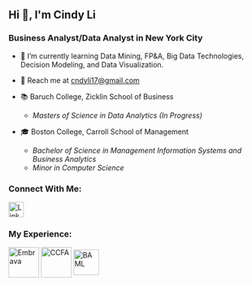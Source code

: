 ## Hi 👋, I'm Cindy Li

### Business Analyst/Data Analyst in New York City
* 🌱 I’m currently learning Data Mining, FP&A, Big Data Technologies, Decision Modeling, and Data Visualization.

* 📮 Reach me at cndyli17@gmail.com

* 📚 Baruch College, Zicklin School of Business
  * _Masters of Science in Data Analytics (In Progress)_

* 🎓 Boston College, Carroll School of Management
  * _Bachelor of Science in Management Information Systems and Business Analytics_
  * _Minor in Computer Science_

### Connect With Me: 
<a href="https://www.linkedin.com/in/cndyli/" target="_blank" rel="nofollow">
<img align="center" src="https://www.iconpacks.net/icons/1/free-linkedin-icon-130-thumb.png" alt="LinkedIn" height="30"  style="max-width: 100%;"></a>

### My Experience:
<a href="https://www.embrava.com/" target="_blank" rel="nofollow">
<img align="center" src="https://media.licdn.com/dms/image/v2/C560BAQEBX55L5hBpCg/company-logo_200_200/company-logo_200_200/0/1630609165803/embrava_logo?e=2147483647&v=beta&t=DR9ZlIKy4tsAm8gAvI_MOIRTYH34H0aazv8oPC0dSHg" alt="Embrava" height="60"  style="max-width: 100%;"></a>

<a href="https://www.crohnscolitisfoundation.org/" target="_blank" rel="nofollow">
<img align="center" src="https://res.cloudinary.com/greatfeats/image/upload/f_auto/q_auto/v1713472583/avx0u9uodwdgsqy01aan.png" alt="CCFA" height="60"  style="max-width: 100%;"></a>

<a href="https://www.bankofamerica.com/" target="_blank" rel="nofollow">
<img align="center" src="https://1000logos.net/wp-content/uploads/2016/10/Bank-of-America-Emblem.png" alt="BAML" height="50"  style="max-width: 100%;"></a>

<!--
**cndy17/cndy17** is a ✨ _special_ ✨ repository because its `README.md` (this file) appears on your GitHub profile.

Here are some ideas to get you started:

- 🔭 I’m currently working on ...
- 🌱 I’m currently learning ...
- 👯 I’m looking to collaborate on ...
- 🤔 I’m looking for help with ...
- 💬 Ask me about ...
- 📫 How to reach me: ...
- 😄 Pronouns: ...
- ⚡ Fun fact: ...
-->

